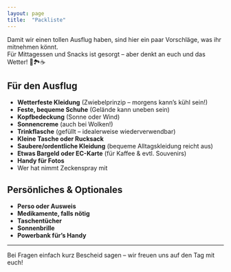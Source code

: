```yaml
---
layout: page
title:  "Packliste"
---
```


Damit wir einen tollen Ausflug haben, sind hier ein paar Vorschläge, was ihr mitnehmen könnt.  
Für Mittagessen und Snacks ist gesorgt – aber denkt an euch und das Wetter! 🐑🏞️☕️

## Für den Ausflug

- **Wetterfeste Kleidung** (Zwiebelprinzip – morgens kann’s kühl sein!)
- **Feste, bequeme Schuhe** (Gelände kann uneben sein)
- **Kopfbedeckung** (Sonne oder Wind)
- **Sonnencreme** (auch bei Wolken!)
- **Trinkflasche** (gefüllt – idealerweise wiederverwendbar)
- **Kleine Tasche oder Rucksack**
- **Saubere/ordentliche Kleidung** (bequeme Alltagskleidung reicht aus)
- **Etwas Bargeld oder EC-Karte** (für Kaffee & evtl. Souvenirs)
- **Handy für Fotos**
- Wer hat nimmt Zeckenspray mit

## Persönliches & Optionales

- **Perso oder Ausweis**
- **Medikamente, falls nötig**
- **Taschentücher**
- **Sonnenbrille**
- **Powerbank für’s Handy**

---

Bei Fragen einfach kurz Bescheid sagen – wir freuen uns auf den Tag mit euch!
